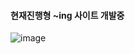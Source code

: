 #### 현재진행형 ~ing 사이트 개발중
![image](https://github.com/Fillsogood/kream_crawling/assets/94848819/c1e3f52e-f97b-4bb8-b123-77993107f2af)
